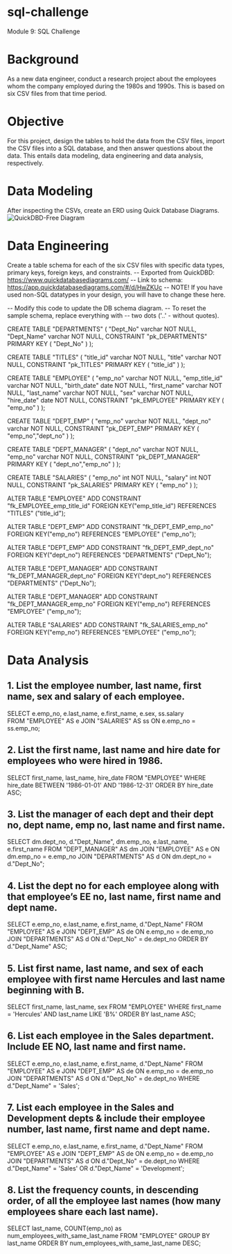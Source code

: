 # sql-challenge
Module 9: SQL Challenge

# Background
As a new data engineer, conduct a research project about the employees whom the company employed during the 1980s and 1990s. This is based on six CSV files from that time period.

# Objective
For this project, design the tables to hold the data from the CSV files, import the CSV files into a SQL database, and then answer questions about the data. This entails data modeling, data engineering and data analysis, respectively.

# Data Modeling
After inspecting the CSVs, create an ERD using Quick Database Diagrams.
![QuickDBD-Free Diagram](https://github.com/RP8844/sql-challenge/assets/118138351/530bb332-f03d-4350-a36b-dede4851775f)

# Data Engineering
Create a table schema for each of the six CSV files with specific data types, primary keys, foreign keys, and constraints.
-- Exported from QuickDBD: https://www.quickdatabasediagrams.com/
-- Link to schema: https://app.quickdatabasediagrams.com/#/d/HwZKUc
-- NOTE! If you have used non-SQL datatypes in your design, you will have to change these here.

-- Modify this code to update the DB schema diagram.
-- To reset the sample schema, replace everything with
-- two dots ('..' - without quotes).

CREATE TABLE "DEPARTMENTS" (
    "Dept_No" varchar   NOT NULL,
    "Dept_Name" varchar   NOT NULL,
    CONSTRAINT "pk_DEPARTMENTS" PRIMARY KEY (
        "Dept_No"
     )
);

CREATE TABLE "TITLES" (
    "title_id" varchar   NOT NULL,
    "title" varchar   NOT NULL,
    CONSTRAINT "pk_TITLES" PRIMARY KEY (
        "title_id"
     )
);

CREATE TABLE "EMPLOYEE" (
    "emp_no" varchar   NOT NULL,
    "emp_title_id" varchar   NOT NULL,
    "birth_date" date   NOT NULL,
    "first_name" varchar   NOT NULL,
    "last_name" varchar   NOT NULL,
    "sex" varchar   NOT NULL,
    "hire_date" date   NOT NULL,
    CONSTRAINT "pk_EMPLOYEE" PRIMARY KEY (
        "emp_no"
     )
);

CREATE TABLE "DEPT_EMP" (
    "emp_no" varchar   NOT NULL,
    "dept_no" varchar   NOT NULL,
    CONSTRAINT "pk_DEPT_EMP" PRIMARY KEY (
        "emp_no","dept_no"
     )
);

CREATE TABLE "DEPT_MANAGER" (
    "dept_no" varchar   NOT NULL,
    "emp_no" varchar   NOT NULL,
    CONSTRAINT "pk_DEPT_MANAGER" PRIMARY KEY (
        "dept_no","emp_no"
     )
);

CREATE TABLE "SALARIES" (
    "emp_no" int   NOT NULL,
    "salary" int   NOT NULL,
    CONSTRAINT "pk_SALARIES" PRIMARY KEY (
        "emp_no"
     )
);

ALTER TABLE "EMPLOYEE" ADD CONSTRAINT "fk_EMPLOYEE_emp_title_id" FOREIGN KEY("emp_title_id")
REFERENCES "TITLES" ("title_id");

ALTER TABLE "DEPT_EMP" ADD CONSTRAINT "fk_DEPT_EMP_emp_no" FOREIGN KEY("emp_no")
REFERENCES "EMPLOYEE" ("emp_no");

ALTER TABLE "DEPT_EMP" ADD CONSTRAINT "fk_DEPT_EMP_dept_no" FOREIGN KEY("dept_no")
REFERENCES "DEPARTMENTS" ("Dept_No");

ALTER TABLE "DEPT_MANAGER" ADD CONSTRAINT "fk_DEPT_MANAGER_dept_no" FOREIGN KEY("dept_no")
REFERENCES "DEPARTMENTS" ("Dept_No");

ALTER TABLE "DEPT_MANAGER" ADD CONSTRAINT "fk_DEPT_MANAGER_emp_no" FOREIGN KEY("emp_no")
REFERENCES "EMPLOYEE" ("emp_no");

ALTER TABLE "SALARIES" ADD CONSTRAINT "fk_SALARIES_emp_no" FOREIGN KEY("emp_no")
REFERENCES "EMPLOYEE" ("emp_no");

# Data Analysis 
## 1. List the employee number, last name, first name, sex and salary of each employee.
SELECT e.emp_no, e.last_name, e.first_name, e.sex, ss.salary  
FROM "EMPLOYEE" AS e
JOIN "SALARIES" AS ss
ON e.emp_no = ss.emp_no;

## 2. List the first name, last name and hire date for employees who were hired in 1986.
SELECT first_name, last_name, hire_date
FROM "EMPLOYEE"
WHERE hire_date BETWEEN '1986-01-01' AND '1986-12-31'
ORDER BY hire_date ASC;

## 3. List the manager of each dept and their dept no, dept name, emp no, last name and first name.
SELECT dm.dept_no, d."Dept_Name", dm.emp_no, e.last_name, e.first_name
FROM "DEPT_MANAGER" AS dm
JOIN "EMPLOYEE" AS e
ON dm.emp_no = e.emp_no
JOIN "DEPARTMENTS" AS d
ON dm.dept_no = d."Dept_No";

## 4. List the dept no for each employee along with that employee’s EE no, last name, first name and dept name.
SELECT e.emp_no, e.last_name, e.first_name, d."Dept_Name"
FROM "EMPLOYEE" AS e
JOIN "DEPT_EMP" AS de
ON e.emp_no = de.emp_no
JOIN "DEPARTMENTS" AS d
ON d."Dept_No" = de.dept_no
ORDER BY d."Dept_Name" ASC;

## 5. List first name, last name, and sex of each employee with first name Hercules and last name beginning with B.
SELECT first_name, last_name, sex
FROM "EMPLOYEE"
WHERE first_name = 'Hercules' AND last_name LIKE 'B%'
ORDER BY last_name ASC;

## 6. List each employee in the Sales department. Include EE NO, last name and first name.
SELECT e.emp_no, e.last_name, e.first_name, d."Dept_Name"
FROM "EMPLOYEE" AS e
JOIN "DEPT_EMP" AS de
ON e.emp_no = de.emp_no
JOIN "DEPARTMENTS" AS d
ON d."Dept_No" = de.dept_no
WHERE d."Dept_Name" = 'Sales';

## 7. List each employee in the Sales and Development depts & include their employee number, last name, first name and dept name.
SELECT e.emp_no, e.last_name, e.first_name, d."Dept_Name"
FROM "EMPLOYEE" AS e
JOIN "DEPT_EMP" AS de
ON e.emp_no = de.emp_no
JOIN "DEPARTMENTS" AS d
ON d."Dept_No" = de.dept_no
WHERE d."Dept_Name" = 'Sales' OR d."Dept_Name" = 'Development';

## 8. List the frequency counts, in descending order, of all the employee last names (how many employees share each last name).
SELECT last_name, COUNT(emp_no) as num_employees_with_same_last_name
FROM "EMPLOYEE"
GROUP BY last_name
ORDER BY num_employees_with_same_last_name DESC;

